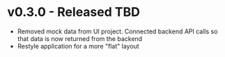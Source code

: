 # v0.3.0 - Released TBD
- Removed mock data from UI project. Connected backend API calls so that data is now returned from the backend
- Restyle application for a more "flat" layout
